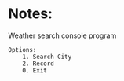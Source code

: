 
# Notes:
Weather search console program

```
Options:
    1. Search City
    2. Record 
    0. Exit
```